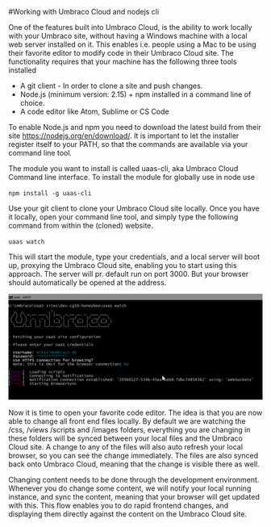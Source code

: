 #Working with Umbraco Cloud and nodejs cli

One of the features built into Umbraco Cloud, is the ability to work locally with your Umbraco site, without having a Windows machine with a local web server installed on it. This enables i.e. people using a Mac to be using their favorite editor to modify code in their Umbraco Cloud site. The functionality requires that your machine has the following three tools installed

* A git client - In order to clone a site and push changes.
* Node.js (minimum version: 2.15) + npm installed in a command line of choice. 
* A code editor like Atom, Sublime or CS Code

To enable Node.js and npm you need to download the latest build from their site https://nodejs.org/en/download/. It is important to let the installer register itself to your PATH, so that the commands are available via your command line tool. 

The module you want to install is called uaas-cli, aka Umbraco Cloud Command line interface.
To install the module for globally use in node use

`npm install -g uaas-cli`

Use your git client to clone your Umbraco Cloud site locally. Once you have it locally, open your command line tool, and simply type the following command from within the (cloned) website.

`uaas watch`

This will start the module, type your credentials, and a local server will boot up, proxying the Umbraco Cloud site, enabling you to start using this approach. The server will pr. default run on port 3000. But your browser should automatically be opened at the address.

![](images/cli-example.png)

Now it is time to open your favorite code editor. The idea is that you are now able to change all front end files locally. By default we are watching the /css, /views /scripts and /images folders, everything you are changing in these folders will be synced between your local files and the Umbraco Cloud site. A change to any of the files will also auto refresh your local browser, so you can see the change immediately. The files are also synced back onto Umbraco Cloud, meaning that the change is visible there as well.

Changing content needs to be done through the development environment. Whenever you do change some content, we will notify your local running instance, and sync the content, meaning that your browser will get updated with this.
This flow enables you to do rapid frontend changes, and displaying them directly against the content on the Umbraco Cloud site.
